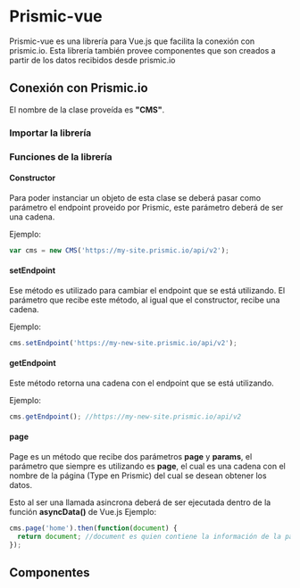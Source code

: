 # **Prismic-vue**
Prismic-vue es una librería para Vue.js que facilita la conexión con prismic.io. Esta librería también provee componentes que son creados a partir de los datos recibidos desde prismic.io

## Conexión con Prismic.io
El nombre de la clase proveída es __"CMS"__.
### Importar la librería

### Funciones de la librería
#### Constructor
Para poder instanciar un objeto de esta clase se deberá pasar como parámetro el endpoint proveido por Prismic, este parámetro deberá de ser una cadena.

Ejemplo:
```javascript
var cms = new CMS('https://my-site.prismic.io/api/v2');
```
#### setEndpoint
Ese método es utilizado para cambiar el endpoint que se está utilizando. El parámetro que recibe este método, al igual que el constructor, recibe una cadena.

Ejemplo:
```javascript
cms.setEndpoint('https://my-new-site.prismic.io/api/v2');
```
#### getEndpoint
Este método retorna una cadena con el endpoint que se está utilizando.

Ejemplo:
```javascript
cms.getEndpoint(); //https://my-new-site.prismic.io/api/v2
```
#### page
Page es un método que recibe dos parámetros __page__ y __params__, el parámetro que siempre es utilizando es __page__, el cual es una cadena con el nombre de la página (Type en Prismic) del cual se desean obtener los datos.

Esto al ser una llamada asincrona deberá de ser ejecutada dentro de la función __asyncData()__ de Vue.js
Ejemplo:
```javascript
cms.page('home').then(function(document) {
  return document; //document es quien contiene la información de la página.
});
```

## Componentes
